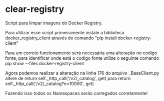 # clear-registry
Script para limpar imagens do Docker Registry.

Para utilizar esse script primeiramente instale a biblioteca docker_registry_client
através do comando "pip install docker-registry-client"

Para um correto funcionamento será necessária uma alteração no codigo fonte, para identificar 
onde está o codigo fonte utilize o seguinte comando pip show --files docker-registry-client

Agora podemos realizar a alteração na linha 176 do arquivo _BaseClient.py  
altere de  return self._http_call('/v2/_catalog', get) para  return self._http_call('/v2/_catalog?n=10000', get)

Fazendo isso todos os Namespaces serão carregados corretamente!